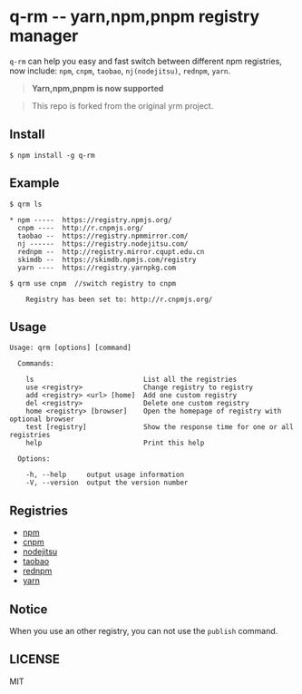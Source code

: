 q-rm -- yarn,npm,pnpm registry manager
===

`q-rm` can help you easy and fast switch between different npm registries,
now include: `npm`, `cnpm`, `taobao`, `nj(nodejitsu)`, `rednpm`, `yarn`.

> **Yarn,npm,pnpm is now supported**

> This repo is forked from the original yrm project. 

## Install

```
$ npm install -g q-rm
```

## Example
```
$ qrm ls

* npm -----  https://registry.npmjs.org/
  cnpm ----  http://r.cnpmjs.org/
  taobao --  https://registry.npmmirror.com/
  nj ------  https://registry.nodejitsu.com/
  rednpm --  http://registry.mirror.cqupt.edu.cn
  skimdb --  https://skimdb.npmjs.com/registry
  yarn ----  https://registry.yarnpkg.com

```

```
$ qrm use cnpm  //switch registry to cnpm

    Registry has been set to: http://r.cnpmjs.org/

```

## Usage

```
Usage: qrm [options] [command]

  Commands:

    ls                           List all the registries
    use <registry>               Change registry to registry
    add <registry> <url> [home]  Add one custom registry
    del <registry>               Delete one custom registry
    home <registry> [browser]    Open the homepage of registry with optional browser
    test [registry]              Show the response time for one or all registries
    help                         Print this help

  Options:

    -h, --help     output usage information
    -V, --version  output the version number
```

## Registries

* [npm](https://www.npmjs.org)
* [cnpm](http://cnpmjs.org)
* [nodejitsu](https://www.nodejitsu.com)
* [taobao](http://npmmirror.com)
* [rednpm](http://npm.mirror.cqupt.edu.cn)
* [yarn](https://registry.yarnpkg.com)

## Notice

When you use an other registry, you can not use the `publish` command.

## LICENSE
MIT 
 